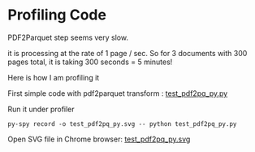 # Profiling Code

PDF2Parquet step seems very slow.

it is processing at the rate of 1 page / sec.  So for 3 documents with 300 pages total, it is taking 300 seconds = 5 minutes!

Here is how I am profiling it

First simple code with pdf2parquet transform : [test_pdf2pq_py.py](test_pdf2pq_py.py)

Run it under profiler

`py-spy record -o test_pdf2pq_py.svg -- python test_pdf2pq_py.py`

Open SVG file in Chrome browser:   [test_pdf2pq_py.svg](test_pdf2pq_py.svg)

